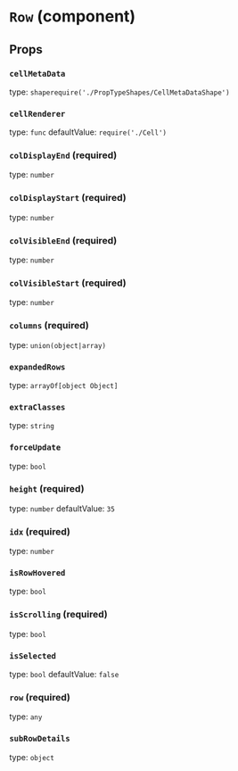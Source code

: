 `Row` (component)
=================



Props
-----

### `cellMetaData`

type: `shaperequire('./PropTypeShapes/CellMetaDataShape')`


### `cellRenderer`

type: `func`
defaultValue: `require('./Cell')`


### `colDisplayEnd` (required)

type: `number`


### `colDisplayStart` (required)

type: `number`


### `colVisibleEnd` (required)

type: `number`


### `colVisibleStart` (required)

type: `number`


### `columns` (required)

type: `union(object|array)`


### `expandedRows`

type: `arrayOf[object Object]`


### `extraClasses`

type: `string`


### `forceUpdate`

type: `bool`


### `height` (required)

type: `number`
defaultValue: `35`


### `idx` (required)

type: `number`


### `isRowHovered`

type: `bool`


### `isScrolling` (required)

type: `bool`


### `isSelected`

type: `bool`
defaultValue: `false`


### `row` (required)

type: `any`


### `subRowDetails`

type: `object`

